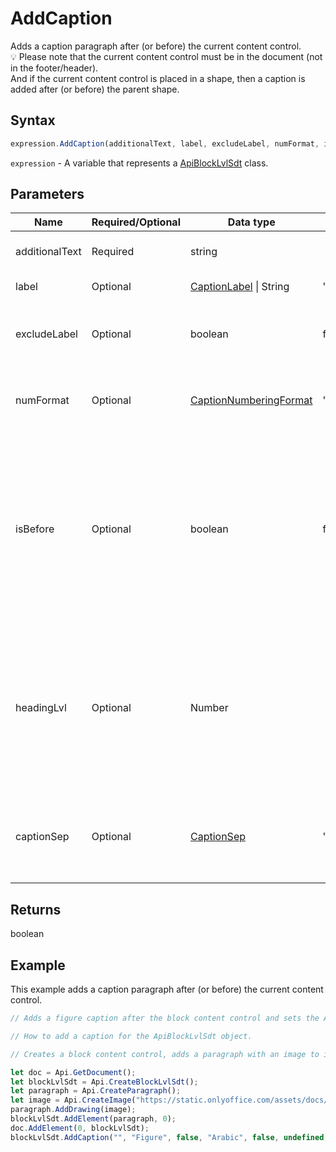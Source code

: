 # AddCaption

Adds a caption paragraph after (or before) the current content control.\
💡 Please note that the current content control must be in the document (not in the footer/header).\
And if the current content control is placed in a shape, then a caption is added after (or before) the parent shape.

## Syntax

```javascript
expression.AddCaption(additionalText, label, excludeLabel, numFormat, isBefore, headingLvl, captionSep);
```

`expression` - A variable that represents a [ApiBlockLvlSdt](../ApiBlockLvlSdt.md) class.

## Parameters

| **Name** | **Required/Optional** | **Data type** | **Default** | **Description** |
| ------------- | ------------- | ------------- | ------------- | ------------- |
| additionalText | Required | string |  | The additional text. |
| label | Optional | [CaptionLabel](../../Enumeration/CaptionLabel.md) \| String | "Table" | The caption label. |
| excludeLabel | Optional | boolean | false | Specifies whether to exclude the label from the caption. |
| numFormat | Optional | [CaptionNumberingFormat](../../Enumeration/CaptionNumberingFormat.md) | "Arabic" | The possible caption numbering format. |
| isBefore | Optional | boolean | false | Specifies whether to insert the caption before the current content control (true) or after (false) (after/before the shape if it is placed in the shape). |
| headingLvl | Optional | Number |  | The heading level (used if you want to specify the chapter number). 💡 If you want to specify "Heading 1", then nHeadingLvl === 0 and etc. |
| captionSep | Optional | [CaptionSep](../../Enumeration/CaptionSep.md) | "hyphen" | The caption separator (used if you want to specify the chapter number). |

## Returns

boolean

## Example

This example adds a caption paragraph after (or before) the current content control.

```javascript editor-docx
// Adds a figure caption after the block content control and sets the Arabic caption numbering format.

// How to add a caption for the ApiBlockLvlSdt object.

// Creates a block content control, adds a paragraph with an image to it, and adds a figure caption for the current content control.

let doc = Api.GetDocument();
let blockLvlSdt = Api.CreateBlockLvlSdt();
let paragraph = Api.CreateParagraph();
let image = Api.CreateImage("https://static.onlyoffice.com/assets/docs/samples/img/onlyoffice_logo.png", 60 * 36000, 35 * 36000);
paragraph.AddDrawing(image);
blockLvlSdt.AddElement(paragraph, 0);
doc.AddElement(0, blockLvlSdt);
blockLvlSdt.AddCaption("", "Figure", false, "Arabic", false, undefined, "hyphen");
```
